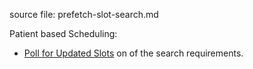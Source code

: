 source file: prefetch-slot-search.md

Patient based Scheduling:

- [Poll for Updated Slots](patient-scheduling.html#smart-polling-for-updated-slots)
on of the search requirements.
